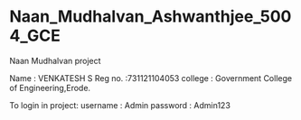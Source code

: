 # Naan_Mudhalvan_Ashwanthjee_5004_GCE
Naan Mudhalvan project

Name : VENKATESH S
Reg no. :731121104053
college : Government College of Engineering,Erode.

To login in project:
username : Admin
password : Admin123

